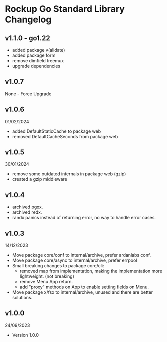 # Rockup Go Standard Library Changelog

## v1.1.0 - go1.22
- added package v(alidate)
- added package form
- remove dimfield treemux
- upgrade dependencies

## v1.0.7
None - Force Upgrade

## v1.0.6
01/02/2024

- added DefaultStaticCache to package web
- removed DefaultCacheSeconds from package web

## v1.0.5
30/01/2024

- remove some outdated internals in package web (gzip)
- created a gzip middleware

## v1.0.4
- archived pgxx.
- archived redx.
- randx panics instead of returning error, no way to handle error cases.

## v1.0.3
14/12/2023

- Move package core/conf to internal/archive, prefer ardanlabs conf.
- Move package core/async to internal/archive, prefer errpool
- Small breaking changes to package core/cli:
    - removed map from implementation, making the implementation more lightweight. (not breaking)
    - remove Menu App return.
    - add "proxy" methods on App to enable setting fields on Menu.
- Move package x/fsx to internal/archive, unused and there are better solutions.

## v1.0.0
24/09/2023

- Version 1.0.0
